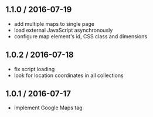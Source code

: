 ## 1.1.0 / 2016-07-19

* add multiple maps to single page
* load external JavaScript asynchronously
* configure map element's id, CSS class and dimensions

## 1.0.2 / 2016-07-18

* fix script loading
* look for location coordinates in all collections

## 1.0.1 / 2016-07-17

* implement Google Maps tag
